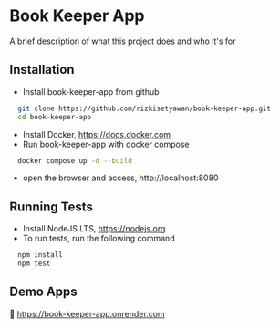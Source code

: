 # Book Keeper App
A brief description of what this project does and who it's for

## Installation
- Install book-keeper-app from github
```bash
  git clone https://github.com/rizkisetyawan/book-keeper-app.git
  cd book-keeper-app
```
- Install Docker, https://docs.docker.com
- Run book-keeper-app with docker compose
```bash
  docker compose up -d --build
```
- open the browser and access, http://localhost:8080

## Running Tests
- Install NodeJS LTS, https://nodejs.org
- To run tests, run the following command
```bash
  npm install
  npm test
```

## Demo Apps
🔗 https://book-keeper-app.onrender.com